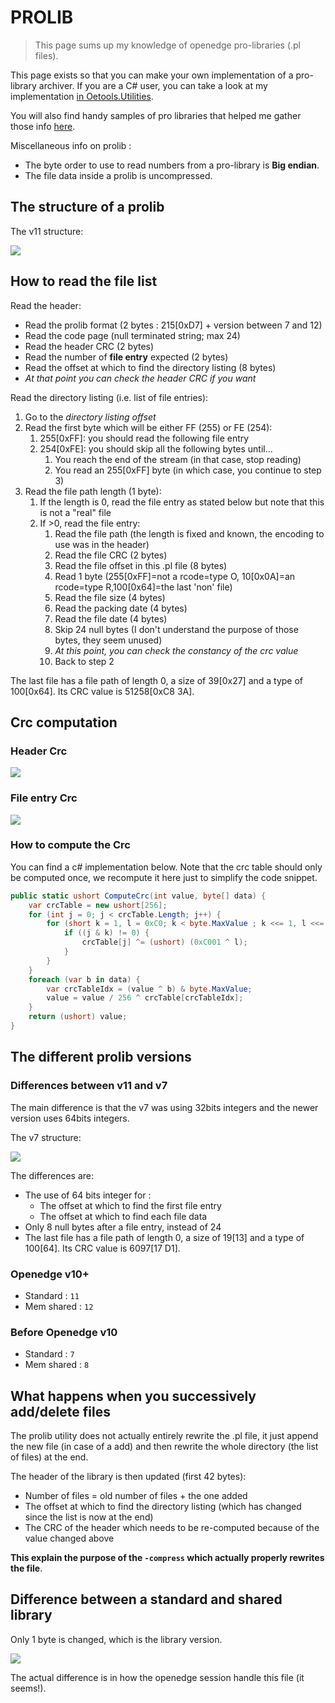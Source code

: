# PROLIB

> This page sums up my knowledge of openedge pro-libraries (.pl files).

This page exists so that you can make your own implementation of a pro-library archiver. If you are a C# user, you can take a look at my implementation [in Oetools.Utilities](https://github.com/jcaillon/Oetools.Utilities).

You will also find handy samples of pro libraries that helped me gather those info [here](prolib.zip).

Miscellaneous info on prolib :

- The byte order to use to read numbers from a pro-library is **Big endian**.
- The file data inside a prolib is uncompressed.

## The structure of a prolib

The v11 structure:

![](images/2018-10-26-13-53-27.png)

## How to read the file list

Read the header:

- Read the prolib format (2 bytes : 215[0xD7] + version between 7 and 12)
- Read the code page (null terminated string; max 24)
- Read the header CRC (2 bytes)
- Read the number of **file entry** expected (2 bytes)
- Read the offset at which to find the directory listing (8 bytes)
- *At that point you can check the header CRC if you want*

Read the directory listing (i.e. list of file entries):

1. Go to the *directory listing offset*
2. Read the first byte which will be either FF (255) or FE (254):
    1. 255[0xFF]: you should read the following file entry
    2. 254[0xFE]: you should skip all the following bytes until...
        1. You reach the end of the stream (in that case, stop reading)
        2. You read an 255[0xFF] byte (in which case, you continue to step 3)
3. Read the file path length (1 byte):
    1. If the length is 0, read the file entry as stated below but note that this is not a "real" file
    2. If >0, read the file entry:
        1. Read the file path (the length is fixed and known, the encoding to use was in the header)
        2. Read the file CRC (2 bytes)
        3. Read the file offset in this .pl file (8 bytes)
        4. Read 1 byte (255[0xFF]=not a rcode=type O, 10[0x0A]=an rcode=type R,100[0x64]=the last 'non' file)
        5. Read the file size (4 bytes)
        6. Read the packing date (4 bytes)
        7. Read the file date (4 bytes)
        8. Skip 24 null bytes (I don't understand the purpose of those bytes, they seem unused)
        9. *At this point, you can check the constancy of the crc value*
        10. Back to step 2

The last file has a file path of length 0, a size of 39[0x27] and a type of 100[0x64]. Its CRC value is 51258[0xC8 3A].

## Crc computation

### Header Crc

![](images/2018-10-29-15-54-12.png)

### File entry Crc

![](images/2018-10-29-15-55-01.png)

### How to compute the Crc

You can find a c# implementation below. Note that the crc table should only be computed once, we recompute it here just to simplify the code snippet.

```csharp
public static ushort ComputeCrc(int value, byte[] data) {
    var crcTable = new ushort[256];
    for (int j = 0; j < crcTable.Length; j++) {
        for (short k = 1, l = 0xC0; k < byte.MaxValue ; k <<= 1, l <<= 1) {
            if ((j & k) != 0) {
                crcTable[j] ^= (ushort) (0xC001 ^ l);
            }
        }
    }
    foreach (var b in data) {
        var crcTableIdx = (value ^ b) & byte.MaxValue;
        value = value / 256 ^ crcTable[crcTableIdx];
    }
    return (ushort) value;
}
```

## The different prolib versions

### Differences between v11 and v7

The main difference is that the v7 was using 32bits integers and the newer version uses 64bits integers.

The v7 structure:

![](images/2018-10-26-13-56-34.png)

The differences are:

- The use of 64 bits integer for :
  - The offset at which to find the first file entry
  - The offset at which to find each file data
- Only 8 null bytes after a file entry, instead of 24
- The last file has a file path of length 0, a size of 19[13] and a type of 100[64]. Its CRC value is 6097[17 D1].

### Openedge v10+

- Standard : `11`
- Mem shared : `12`

### Before Openedge v10

- Standard : `7`
- Mem shared : `8`

## What happens when you successively add/delete files

The prolib utility does not actually entirely rewrite the .pl file, it just append the new file (in case of a add) and then rewrite the whole directory (the list of files) at the end.

The header of the library is then updated (first 42 bytes):

- Number of files = old number of files + the one added
- The offset at which to find the directory listing (which has changed since the list is now at the end)
- The CRC of the header which needs to be re-computed because of the value changed above

**This explain the purpose of the `-compress` which actually properly rewrites the file**.

## Difference between a standard and shared library

Only 1 byte is changed, which is the library version.

![](images/2018-10-25-12-14-16.png)

The actual difference is in how the openedge session handle this file (it seems!).
